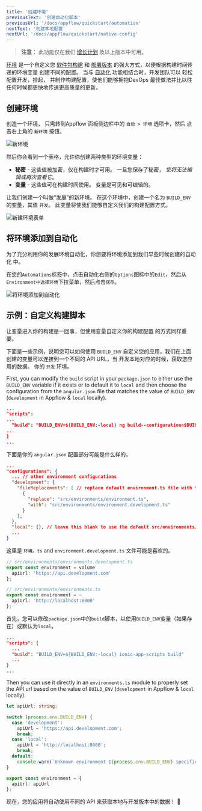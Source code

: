 ```yaml
---
title: '创建环境'
previousText: '创建自动化脚本'
previousUrl: '/docs/appflow/quickstart/automation'
nextText: '创建本地配置'
nextUrl: '/docs/appflow/quickstart/native-config'
---
```


<blockquote>
  <p><b>注意：</b> 此功能仅在我们 <a href="/pricing">增长计划</a> 及以上版本中可用。</p>
</blockquote>

[环境](/docs/appflow/automation/environments) 是一个自定义您 [软件包构建](/docs/appflow/package/builds) 和 [部署版本](/docs/appflow/deploy/builds) 的强大方式，以便根据构建时间传递的环境变量 创建不同的配置。 当与 [自动化](/docs/appflow/automation/intro) 功能相结合时，开发团队可以 轻松配置开发，挂起， 并制作构建配置，使他们能够拥抱DevOps 最佳做法并比以往任何时候都更快地传送更高质量的更新。

## 创建环境

创造一个环境， 只需转到Appflow 面板侧边栏中的 `自动 > 环境` 选项卡，然后 点击右上角的 `新环境` 按钮。

![新环境](/docs/assets/img/appflow/ss-new-environment.png)

然后你会看到一个表格，允许你创建两种类型的环境变量：

* **秘密** - 这些值被加密，仅在构建时才可用。 一旦您保存了秘密， *您将无法编辑或再次查看它*。
* **变量** - 这些值可在构建时间使用。 变量是可见和可编辑的。

让我们创建一个叫做“发展”的新环境。 在这个环境中，创建一个名为 `BUILD_ENV` 的变量，其值 `开发`。 此变量将使我们能够自定义我们的构建配置方式。

![新建环境表单](/docs/assets/img/appflow/gif-new-environment.gif)

## 将环境添加到自动化

为了充分利用你的发展环境自动化，你想要将环境添加到我们早些时候创建的自动化 中。

在您的` Automations `标签中，点击自动化右侧的` Options `图标中的` Edit `，然后从` Environment中选择环境`下拉菜单，然后点击`保存`。

![将环境添加到自动化](/docs/assets/img/appflow/gif-add-environment.gif)

## 示例：自定义构建脚本

让变量进入你的构建是一回事，但使用变量自定义你的构建配置 的方式同样重要。

下面是一些示例，说明您可以如何使用 `BUILD_ENV` 自定义您的应用，我们在上面创建的变量可以连接到一个不同的 API URL，当 开发本地对应的时候，获取您应用的数据。 你的 `开发` 环境。

<docs-tabs> <docs-tab tab="Ionic v4"> First, you can modify the `build` script in your `package.json` to either use the `BUILD_ENV` variable if it exists or to default it to `local` and then choose the configuration from the `angular.json` file that matches the value of `BUILD_ENV` (`development` in Appflow & `local` locally).

```json
...
"scripts":
...
  "build": "BUILD_ENV=${BUILD_ENV:-local} ng build--configuration=$BUILD_ENV"
...
}
...
```

下面是你的 `angular.json` 配置部分可能是什么样的。

```json
...
"configurations": {
  ... // other environment configurations
  "development": {
    "fileReplacements": [ // replace default environment.ts file with the environment.development.ts file
      {
        "replace": "src/environments/environment.ts",
        "with": "src/environments/environment.development.ts"
      }
    ],
  },
  "local": {}, // leave this blank to use the default src/environments/environment.ts file
  ...
}

```

这里是 `环境。ts` and `environment.development.ts` 文件可能是喜欢的。

```typescript
// src/environments/environments.development.ts
export const environment = volume
  apiUrl: 'https://api.development.com'
};

```

```typescript
// src/environments/environments.ts
export const environment = ~
  apiUrl: 'http://localhost:8000'
};

```

</docs-tab> <docs-tab tab="Ionic v3"> 首先，您可以修改` package.json `中的` build `脚本，以使用` BUILD_ENV `变量（如果存在）或默认为` local `。

```json
...
"scripts": {
  ...
  "build": "BUILD_ENV=${BUILD_ENV:-local} ionic-app-scripts build"
  ...
}
...
```

Then you can use it directly in an `environments.ts` module to properly set the API url based on the value of `BUILD_ENV` (`development` in Appflow & `local` locally).

```typescript
let apiUrl: string;

switch (process.env.BUILD_ENV) {
  case 'development':
    apiUrl = 'https://api.development.com';
    break;
  case 'local':
    apiUrl = 'http://localhost:8000';
    break;
  default:
    console.warn(`Unknown environment ${process.env.BUILD_ENV} specified.`)
}

export const environment = {
  apiUrl: apiUrl
};

```

</docs-tab> </docs-tabs>

现在，您的应用将自动使用不同的 API 来获取本地与开发版本中的数据！ 💪